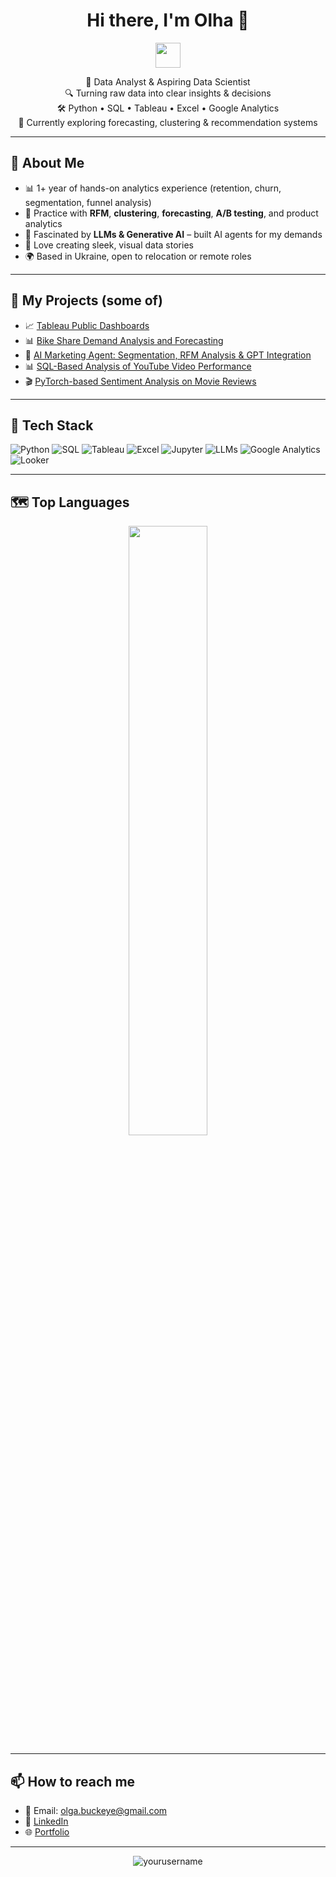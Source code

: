 <h1 align="center">Hi there, I'm Olha 👋</h1>

<p align="center">
  <img src="https://media.giphy.com/media/hvRJCLFzcasrR4ia7z/giphy.gif" width="40px" />
</p>

<p align="center">
  🎯 Data Analyst & Aspiring Data Scientist<br>
  🔍 Turning raw data into clear insights & decisions<br>
  🛠️ Python • SQL • Tableau • Excel • Google Analytics<br>
  🚀 Currently exploring forecasting, clustering & recommendation systems
</p>

---

## 🧠 About Me  

- 📊 1+ year of hands-on analytics experience (retention, churn, segmentation, funnel analysis)  
- 🧪 Practice with **RFM**, **clustering**, **forecasting**, **A/B testing**, and product analytics  
- 🤖 Fascinated by **LLMs & Generative AI** – built AI agents for my demands
- 🎨 Love creating sleek, visual data stories 
- 🌍 Based in Ukraine, open to relocation or remote roles  

---

## 📂 My Projects  (some of)

- 📈 [Tableau Public Dashboards](https://public.tableau.com/app/profile/olay/vizzes)  
- 📊 [Bike Share Demand Analysis and Forecasting](https://github.com/orangegreen212/Bike_share_demand_project)  
- 🤖 [AI Marketing Agent: Segmentation, RFM Analysis & GPT Integration](https://github.com/orangegreen212/AI-Marketing-Agent-)  
- 📊 [SQL-Based Analysis of YouTube Video Performance](https://github.com/orangegreen212/SQL-Portfolio-YOUTUBE-STATISTICS)
- 🎬 [PyTorch-based Sentiment Analysis on Movie Reviews](https://github.com/orangegreen212/Sentiment-Analysis-LTSM-and-BERT-Model )

---


## 🚀 Tech Stack

![Python](https://img.shields.io/badge/Python-3776AB?style=flat&logo=python&logoColor=white)
![SQL](https://img.shields.io/badge/SQL-4479A1?style=flat&logo=postgresql&logoColor=white)
![Tableau](https://img.shields.io/badge/Tableau-E97627?style=flat&logo=tableau&logoColor=white)
![Excel](https://img.shields.io/badge/Excel-217346?style=flat&logo=microsoft-excel&logoColor=white)
![Jupyter](https://img.shields.io/badge/Jupyter-F37626?style=flat&logo=jupyter&logoColor=white)
![LLMs](https://img.shields.io/badge/LLM-GPT--4o-blueviolet?style=flat&logo=openai&logoColor=white)
![Google Analytics](https://img.shields.io/badge/Google%20Analytics-E37400?style=flat&logo=google-analytics&logoColor=white)
![Looker](https://img.shields.io/badge/Looker-4285F4?style=flat&logo=looker&logoColor=white)

---

## 🗺️ Top Languages

<p align="center">
  <img src="https://github-readme-stats.vercel.app/api/top-langs/?username=orangegreen212&layout=compact&theme=radical" width="50%"/>
</p>

---

## 📫 How to reach me

- 📧 Email: olga.buckeye@gmail.com
- 💼 [LinkedIn](https://linkedin.com/in/olyashaptala)  
- 🌐 [Portfolio](https://github.com/orangegreen212/orangegreen212)

---

<p align="center">
  <img src="https://komarev.com/ghpvc/?username=yourusername&label=Profile%20views&color=0e75b6&style=flat" alt="yourusername" />
</p>
